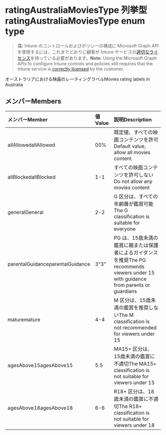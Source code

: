 # <a name="ratingaustraliamoviestype-enum-type"></a><span data-ttu-id="66df2-101">ratingAustraliaMoviesType 列挙型</span><span class="sxs-lookup"><span data-stu-id="66df2-101">ratingAustraliaMoviesType enum type</span></span>

> <span data-ttu-id="66df2-102">**注:** Intune のコントロールおよびポリシーの構成に Microsoft Graph API を使用するには、これまでどおりに顧客が Intune サービスの[適切なライセンス](https://go.microsoft.com/fwlink/?linkid=839381)を持っている必要があります。</span><span class="sxs-lookup"><span data-stu-id="66df2-102">**Note:** Using the Microsoft Graph APIs to configure Intune controls and policies still requires that the Intune service is [correctly licensed](https://go.microsoft.com/fwlink/?linkid=839381) by the customer.</span></span>

<span data-ttu-id="66df2-103">オーストラリアにおける映画のレーティングラベル</span><span class="sxs-lookup"><span data-stu-id="66df2-103">Movies rating labels in Australia</span></span>
## <a name="members"></a><span data-ttu-id="66df2-104">メンバー</span><span class="sxs-lookup"><span data-stu-id="66df2-104">Members</span></span>
|<span data-ttu-id="66df2-105">メンバー</span><span class="sxs-lookup"><span data-stu-id="66df2-105">Member</span></span>|<span data-ttu-id="66df2-106">値</span><span class="sxs-lookup"><span data-stu-id="66df2-106">Value</span></span>|<span data-ttu-id="66df2-107">説明</span><span class="sxs-lookup"><span data-stu-id="66df2-107">Description</span></span>|
|:---|:---|:---|
|<span data-ttu-id="66df2-108">allAllowed</span><span class="sxs-lookup"><span data-stu-id="66df2-108">allAllowed</span></span>|<span data-ttu-id="66df2-109">0</span><span class="sxs-lookup"><span data-stu-id="66df2-109">0%</span></span>|<span data-ttu-id="66df2-110">既定値、すべての映画コンテンツを許可</span><span class="sxs-lookup"><span data-stu-id="66df2-110">Default value, allow all movies content</span></span>|
|<span data-ttu-id="66df2-111">allBlocked</span><span class="sxs-lookup"><span data-stu-id="66df2-111">allBlocked</span></span>|<span data-ttu-id="66df2-112">1</span><span class="sxs-lookup"><span data-stu-id="66df2-112">-1</span></span>|<span data-ttu-id="66df2-113">すべての映画コンテンツを許可しない</span><span class="sxs-lookup"><span data-stu-id="66df2-113">Do not allow any movies content</span></span>|
|<span data-ttu-id="66df2-114">general</span><span class="sxs-lookup"><span data-stu-id="66df2-114">General</span></span>|<span data-ttu-id="66df2-115">2</span><span class="sxs-lookup"><span data-stu-id="66df2-115">-2</span></span>|<span data-ttu-id="66df2-116">G 区分は、すべての年齢層が鑑賞可能</span><span class="sxs-lookup"><span data-stu-id="66df2-116">The G classification is suitable for everyone</span></span>|
|<span data-ttu-id="66df2-117">parentalGuidance</span><span class="sxs-lookup"><span data-stu-id="66df2-117">parentalGuidance</span></span>|<span data-ttu-id="66df2-118">3</span><span class="sxs-lookup"><span data-stu-id="66df2-118">"3"</span></span>|<span data-ttu-id="66df2-119">PG は、15歳未満の鑑賞に親または保護者によるガイダンスを推奨</span><span class="sxs-lookup"><span data-stu-id="66df2-119">The PG recommends viewers under 15 with guidance from parents or guardians</span></span>|
|<span data-ttu-id="66df2-120">mature</span><span class="sxs-lookup"><span data-stu-id="66df2-120">mature</span></span>|<span data-ttu-id="66df2-121">4</span><span class="sxs-lookup"><span data-stu-id="66df2-121">-4</span></span>|<span data-ttu-id="66df2-122">M 区分は、15歳未満の鑑賞を推奨しない</span><span class="sxs-lookup"><span data-stu-id="66df2-122">The M classification is not recommended for viewers under 15</span></span>|
|<span data-ttu-id="66df2-123">agesAbove15</span><span class="sxs-lookup"><span data-stu-id="66df2-123">agesAbove15</span></span>|<span data-ttu-id="66df2-124">5</span><span class="sxs-lookup"><span data-stu-id="66df2-124">.5</span></span>|<span data-ttu-id="66df2-125">MA15+ 区分は、15歳未満の鑑賞に不適切</span><span class="sxs-lookup"><span data-stu-id="66df2-125">The MA15+ classification is not suitable for viewers under 15</span></span>|
|<span data-ttu-id="66df2-126">agesAbove18</span><span class="sxs-lookup"><span data-stu-id="66df2-126">agesAbove18</span></span>|<span data-ttu-id="66df2-127">6</span><span class="sxs-lookup"><span data-stu-id="66df2-127">-6</span></span>|<span data-ttu-id="66df2-128">R18+ 区分は、18歳未満の鑑賞に不適切</span><span class="sxs-lookup"><span data-stu-id="66df2-128">The R18+ classification is not suitable for viewers under 18</span></span>|



